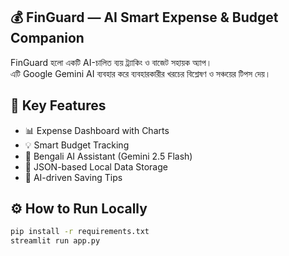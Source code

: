 ## 💰 FinGuard — AI Smart Expense & Budget Companion

FinGuard হলো একটি AI-চালিত ব্যয় ট্র্যাকিং ও বাজেট সহায়ক অ্যাপ।  
এটি Google Gemini AI ব্যবহার করে ব্যবহারকারীর খরচের বিশ্লেষণ ও সঞ্চয়ের টিপস দেয়।

## 🚀 Key Features
- 📊 Expense Dashboard with Charts  
- 💡 Smart Budget Tracking  
- 🤖 Bengali AI Assistant (Gemini 2.5 Flash)  
- 💾 JSON-based Local Data Storage  
- 🧠 AI-driven Saving Tips  

## ⚙️ How to Run Locally
```bash
pip install -r requirements.txt
streamlit run app.py
